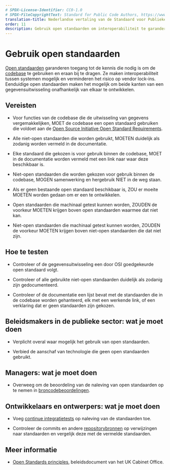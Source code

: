 ```yaml
---
# SPDX-License-Identifier: CC0-1.0
# SPDX-FileCopyrightText: Standard for Public Code Authors, https://www.standardforpubliccode.org/AUTHORS.html
translation-title: Nederlandse vertaling van de Standaard voor Publieke Code
order: 11
description: Gebruik open standaarden om interoperabiliteit te garanderen en vendor lock-ins te verminderen.
---
```


# Gebruik open standaarden

[Open standaarden](../glossary.html#open-standaard) garanderen toegang tot de kennis die nodig is om de [codebase](/nl/glossary.html#codebase) te gebruiken en eraan bij te dragen. Ze maken interoperabiliteit tussen systemen mogelijk en verminderen het risico op vendor lock-ins. Eenduidige open standaarden maken het mogelijk om beide kanten van een gegevensuitwisseling onafhankelijk van elkaar te ontwikkelen.

## Vereisten

- Voor functies van de codebase die de uitwisseling van gegevens vergemakkelijken, MOET de codebase een open standaard gebruiken die voldoet aan de [Open Source Initiative Open Standard Requirements](https://opensource.org/osr).

- Alle niet-open standaarden die worden gebruikt, MOETEN duidelijk als zodanig worden vermeld in de documentatie.

- Elke standaard die gekozen is voor gebruik binnen de codebase, MOET in de documentatie worden vermeld met een link naar waar deze beschikbaar is.

- Niet-open standaarden die worden gekozen voor gebruik binnen de codebase, MOGEN samenwerking en hergebruik NIET in de weg staan.

- Als er geen bestaande open standaard beschikbaar is, ZOU er moeite MOETEN worden gedaan om er een te ontwikkelen.

- Open standaarden die machinaal getest kunnen worden, ZOUDEN de voorkeur MOETEN krijgen boven open standaarden waarmee dat niet kan.

- Niet-open standaarden die machinaal getest kunnen worden, ZOUDEN de voorkeur MOETEN krijgen boven niet-open standaarden die dat niet zijn.

## Hoe te testen

- Controleer of de gegevensuitwisseling een door OSI goedgekeurde open standaard volgt.

- Controleer of alle gebruikte niet-open standaarden duidelijk als zodanig zijn gedocumenteerd.

- Controleer of de documentatie een lijst bevat met de standaarden die in de codebase worden gehanteerd, elk met een werkende link, of een verklaring dat er geen standaarden zijn gekozen.

## Beleidsmakers in de publieke sector: wat je moet doen

- Verplicht overal waar mogelijk het gebruik van open standaarden.

- Verbied de aanschaf van technologie die geen open standaarden gebruikt.

## Managers: wat je moet doen

- Overweeg om de beoordeling van de naleving van open standaarden op te nemen in [broncodebeoordelingen](../glossary.html#broncode).

## Ontwikkelaars en ontwerpers: wat je moet doen

- Voeg [continue integratietests](../glossary.html#continue-integratie) op naleving van de standaarden toe.

- Controleer de commits en andere [repositorybronnen](../glossary.html#repository) op verwijzingen naar standaarden en vergelijk deze met de vermelde standaarden.

## Meer informatie

* [Open Standards principles](https://www.gov.uk/government/publications/open-standards-principles/open-standards-principles), beleidsdocument van het UK Cabinet Office.
